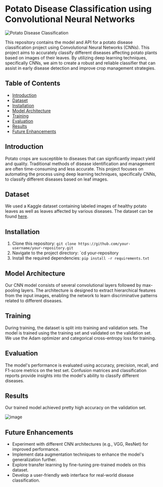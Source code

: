 # Potato Disease Classification using Convolutional Neural Networks

![Potato Disease Classification](path_to_image.png) <!-- Replace with an image relevant to your project -->

This repository contains the model and API for a potato disease classification project using Convolutional Neural Networks (CNNs). This project aims to accurately classify different diseases affecting potato plants based on images of their leaves. By utilizing deep learning techniques, specifically CNNs, we aim to create a robust and reliable classifier that can assist in early disease detection and improve crop management strategies.

## Table of Contents
- [Introduction](#introduction)
- [Dataset](#dataset)
- [Installation](#installation)
- [Model Architecture](#model-architecture)
- [Training](#training)
- [Evaluation](#evaluation)
- [Results](#results)
- [Future Enhancements](#future-enhancements)

## Introduction
Potato crops are susceptible to diseases that can significantly impact yield and quality. Traditional methods of disease identification and management are often time-consuming and less accurate. This project focuses on automating the process using deep learning techniques, specifically CNNs, to classify different diseases based on leaf images.

## Dataset
We used a Kaggle dataset containing labeled images of healthy potato leaves as well as leaves affected by various diseases. The dataset can be found [here]([link_to_dataset](https://www.kaggle.com/datasets/arjuntejaswi/plant-village)).

## Installation
1. Clone this repository: `git clone https://github.com/your-username/your-repository.git`
2. Navigate to the project directory: `cd your-repository
3. Install the required dependencies: `pip install -r requirements.txt`


## Model Architecture
Our CNN model consists of several convolutional layers followed by max-pooling layers. The architecture is designed to extract hierarchical features from the input images, enabling the network to learn discriminative patterns related to different diseases.




## Training
During training, the dataset is split into training and validation sets. The model is trained using the training set and validated on the validation set. We use the Adam optimizer and categorical cross-entropy loss for training.

## Evaluation
The model's performance is evaluated using accuracy, precision, recall, and F1-score metrics on the test set. Confusion matrices and classification reports provide insights into the model's ability to classify different diseases.

## Results
Our trained model achieved pretty high accuracy on the validation set.

![image](https://github.com/Himani1406/cnn-project/assets/114576874/a7358985-e05f-4b3c-a79d-ca3fd280bc11)



## Future Enhancements
- Experiment with different CNN architectures (e.g., VGG, ResNet) for improved performance.
- Implement data augmentation techniques to enhance the model's generalization further.
- Explore transfer learning by fine-tuning pre-trained models on this dataset.
- Develop a user-friendly web interface for real-world disease classification.




